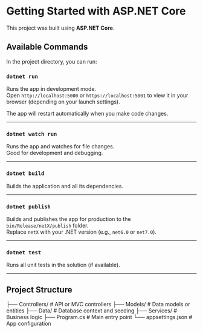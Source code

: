 # Getting Started with ASP.NET Core

This project was built using **ASP.NET Core**.

## Available Commands

In the project directory, you can run:

### `dotnet run`

Runs the app in development mode.  
Open `http://localhost:5000` or `https://localhost:5001` to view it in your browser (depending on your launch settings).

The app will restart automatically when you make code changes.

---

### `dotnet watch run`

Runs the app and watches for file changes.  
Good for development and debugging.

---

### `dotnet build`

Builds the application and all its dependencies.

---

### `dotnet publish`

Builds and publishes the app for production to the `bin/Release/netX/publish` folder.  
Replace `netX` with your .NET version (e.g., `net6.0` or `net7.0`).

---

### `dotnet test`

Runs all unit tests in the solution (if available).

---

## Project Structure

├── Controllers/ # API or MVC controllers
├── Models/ # Data models or entities
├── Data/ # Database context and seeding
├── Services/ # Business logic
├── Program.cs # Main entry point
└── appsettings.json # App configuration

